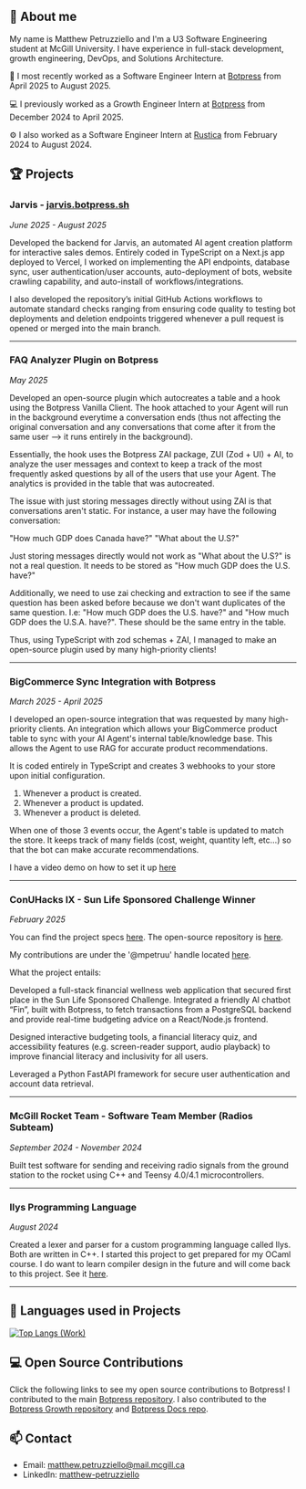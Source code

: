 ## 🙋 About me
My name is Matthew Petruzziello and I'm a U3 Software Engineering student at McGill University. I have experience in full-stack development, growth engineering, DevOps, and Solutions Architecture.

🤖 I most recently worked as a Software Engineer Intern at [Botpress](https://botpress.com) from April 2025 to August 2025.

‍💻 I previously worked as a Growth Engineer Intern at [Botpress](https://botpress.com) from December 2024 to April 2025.

⚙️ I also worked as a Software Engineer Intern at [Rustica](https://rusticafoods.com) from February 2024 to August 2024.

## 🏆 Projects

### Jarvis - [jarvis.botpress.sh](https://jarvis.botpress.sh)
*June 2025 - August 2025*

Developed the backend for Jarvis, an automated AI agent creation platform for interactive sales demos. Entirely coded in TypeScript on a Next.js app deployed to Vercel, I worked on implementing the API endpoints, database sync, user authentication/user accounts, auto-deployment of bots, website crawling capability, and auto-install of workflows/integrations.

I also developed the repository’s initial GitHub Actions workflows to automate standard checks ranging from ensuring code quality to testing bot deployments and deletion endpoints triggered whenever a pull request is opened or merged into the main branch.

---

### FAQ Analyzer Plugin on Botpress
*May 2025*

Developed an open-source plugin which autocreates a table and a hook using the Botpress Vanilla Client. The hook attached to your Agent will run in the background everytime a conversation ends (thus not affecting the original conversation and any conversations that come after it from the same user --> it runs entirely in the background).

Essentially, the hook uses the Botpress ZAI package, ZUI (Zod + UI) + AI, to analyze the user messages and context to keep a track of the most frequently asked questions by all of the users that use your Agent. The analytics is provided in the table that was autocreated.

The issue with just storing messages directly without using ZAI is that conversations aren't static. For instance, a user may have the following conversation:

"How much GDP does Canada have?"
"What about the U.S?"

Just storing messages directly would not work as "What about the U.S?" is not a real question. It needs to be stored as "How much GDP does the U.S. have?"

Additionally, we need to use zai checking and extraction to see if the same question has been asked before because we don't want duplicates of the same question.
I.e: "How much GDP does the U.S. have?" and "How much GDP does the U.S.A. have?". These should be the same entry in the table.

Thus, using TypeScript with zod schemas + ZAI, I managed to make an open-source plugin used by many high-priority clients!

---

### BigCommerce Sync Integration with Botpress
*March 2025 - April 2025*

I developed an open-source integration that was requested by many high-priority clients. An integration which allows your BigCommerce product table to sync with your AI Agent's internal table/knowledge base. This allows the Agent to use RAG for accurate product recommendations.

It is coded entirely in TypeScript and creates 3 webhooks to your store upon initial configuration.
1. Whenever a product is created.
2. Whenever a product is updated.
3. Whenever a product is deleted.

When one of those 3 events occur, the Agent's table is updated to match the store.
It keeps track of many fields (cost, weight, quantity left, etc...) so that the bot can make accurate recommendations.

I have a video demo on how to set it up [here](https://www.youtube.com/watch?v=3Y_WlvMT8AA)

---

### ConUHacks IX - Sun Life Sponsored Challenge Winner
*February 2025*

You can find the project specs [here](https://devpost.com/software/finsurance). The open-source repository is [here](https://github.com/SophiaClifton/hashbrown-app).

My contributions are under the '@mpetruu' handle located [here](https://github.com/SophiaClifton/hashbrown-app/commits/master/?author=mpetruu).

What the project entails:

Developed a full-stack financial wellness web application that secured first place in the Sun Life Sponsored Challenge. Integrated a friendly AI chatbot “Fin”, built with Botpress, to fetch transactions from a PostgreSQL backend and provide real-time budgeting advice on a React/Node.js frontend.

Designed interactive budgeting tools, a financial literacy quiz, and accessibility features (e.g. screen-reader support, audio playback) to improve financial literacy and inclusivity for all users.

Leveraged a Python FastAPI framework for secure user authentication and account data retrieval.

---

### McGill Rocket Team - Software Team Member (Radios Subteam)
*September 2024 - November 2024*

Built test software for sending and receiving radio signals from the ground station to the rocket using C++ and Teensy 4.0/4.1 microcontrollers.

---

### Ilys Programming Language
*August 2024*

Created a lexer and parser for a custom programming language called Ilys. Both are written in C++. I started this project to get prepared for my OCaml course. I do want to learn compiler design in the future and will come back to this project. See it [here](https://github.com/mpetruu/mpetruu/tree/main/Ilys).

---

## 🔧 Languages used in Projects
[![Top Langs (Work)](https://github-readme-stats.vercel.app/api/top-langs/?username=mpetruu&layout=compact&theme=default&title_color=333)](https://github.com/mpetruu)

## 💻 Open Source Contributions

Click the following links to see my open source contributions to Botpress! I contributed to the main [Botpress repository](https://github.com/botpress/botpress/commits/?author=mpetruu). I also contributed to the [Botpress Growth repository](https://github.com/botpress/growth/commits/?author=mpetruu) and [Botpress Docs repo](https://github.com/botpress/readme/commits/?author=mpetruu).

## 📫 Contact
- Email: matthew.petruzziello@mail.mcgill.ca
- LinkedIn: [matthew-petruzziello](https://linkedin.com/in/matthew-petruzziello)
